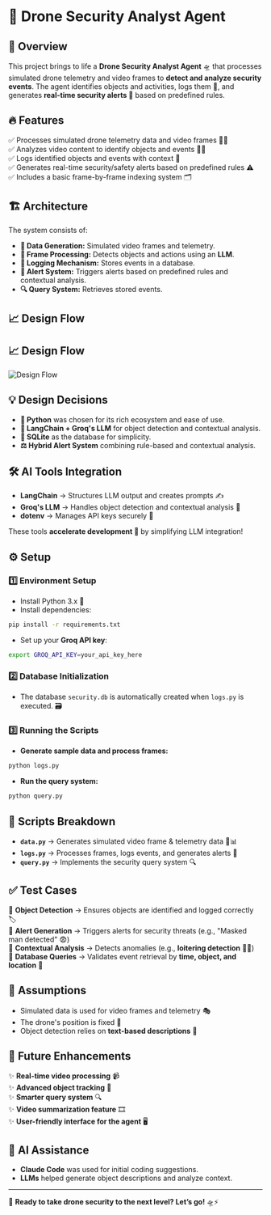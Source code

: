 
# 🚀 Drone Security Analyst Agent

## 🌟 Overview

This project brings to life a **Drone Security Analyst Agent** 🛸 that processes simulated drone telemetry and video frames to **detect and analyze security events**. The agent identifies objects and activities, logs them 📜, and generates **real-time security alerts 🚨** based on predefined rules.

## 🔥 Features

✅ Processes simulated drone telemetry data and video frames 🎥📡  
✅ Analyzes video content to identify objects and events 🕵️‍♂️  
✅ Logs identified objects and events with context 📝  
✅ Generates real-time security/safety alerts based on predefined rules ⚠️  
✅ Includes a basic frame-by-frame indexing system 🗂️

## 🏗️ Architecture

The system consists of:

- **📡 Data Generation:** Simulated video frames and telemetry.
- **🎯 Frame Processing:** Detects objects and actions using an **LLM**.
- **📝 Logging Mechanism:** Stores events in a database.
- **🚨 Alert System:** Triggers alerts based on predefined rules and contextual analysis.
- **🔍 Query System:** Retrieves stored events.

## 📈 Design Flow
## 📈 Design Flow
![Design Flow](assets/design_flow.png)

## 💡 Design Decisions

- **🐍 Python** was chosen for its rich ecosystem and ease of use.
- **🤖 LangChain + Groq's LLM** for object detection and contextual analysis.
- **💾 SQLite** as the database for simplicity.
- **⚖️ Hybrid Alert System** combining rule-based and contextual analysis.

## 🛠️ AI Tools Integration

- **LangChain** → Structures LLM output and creates prompts ✍️  
- **Groq's LLM** → Handles object detection and contextual analysis 🧠  
- **dotenv** → Manages API keys securely 🔑  

These tools **accelerate development 🚀** by simplifying LLM integration!

## ⚙️ Setup

### 1️⃣ Environment Setup

- Install Python 3.x 🐍
- Install dependencies:

```bash
pip install -r requirements.txt
```

- Set up your **Groq API key**:

```bash
export GROQ_API_KEY=your_api_key_here
```

### 2️⃣ Database Initialization

- The database `security.db` is automatically created when `logs.py` is executed. 🗃️

### 3️⃣ Running the Scripts

- **Generate sample data and process frames:**

```bash
python logs.py
```

- **Run the query system:**

```bash
python query.py
```

## 📜 Scripts Breakdown

- **`data.py`** → Generates simulated video frame & telemetry data 🎥📊  
- **`logs.py`** → Processes frames, logs events, and generates alerts 🚨  
- **`query.py`** → Implements the security query system 🔍

## ✅ Test Cases

🔹 **Object Detection** → Ensures objects are identified and logged correctly 🏷️  
🔹 **Alert Generation** → Triggers alerts for security threats (e.g., "Masked man detected" 😨)  
🔹 **Contextual Analysis** → Detects anomalies (e.g., **loitering detection** 🕵️‍♀️)  
🔹 **Database Queries** → Validates event retrieval by **time, object, and location** 📍

## 🧐 Assumptions

- Simulated data is used for video frames and telemetry 🎭  
- The drone's position is fixed 📍  
- Object detection relies on **text-based descriptions** 📜

## 🚀 Future Enhancements

✨ **Real-time video processing** 📹  
✨ **Advanced object tracking** 🎯  
✨ **Smarter query system** 🔍  
✨ **Video summarization feature** 🎞️  
✨ **User-friendly interface for the agent** 🖥️

## 🤖 AI Assistance

- **Claude Code** was used for initial coding suggestions.  
- **LLMs** helped generate object descriptions and analyze context.  

---

🚀 **Ready to take drone security to the next level? Let’s go!** 🛸⚡

